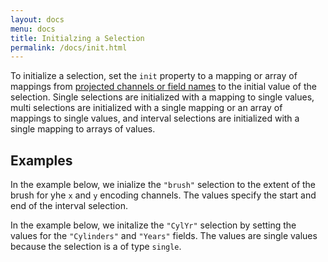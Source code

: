 ```yaml
---
layout: docs
menu: docs
title: Initialzing a Selection
permalink: /docs/init.html
---
```


To initialize a selection, set the `init` property to a mapping or array of mappings from [projected channels or field names](project.html) to the initial value of the selection. Single selections are initialized with a mapping to single values, multi selections are initialized with a single mapping or an array of mappings to single values, and interval selections are initialized with a single mapping to arrays of values.

## Examples

In the example below, we inialize the `"brush"` selection to the extent of the brush for yhe `x` and `y` encoding channels. The values specify the start and end of the interval selection.

<div class="vl-example" data-name="interactive_brush"></div>

In the example below, we initalize the `"CylYr"` selection by setting the values for the `"Cylinders"` and `"Years"` fields. The values are single values because the selection is a of type `single`.

<div class="vl-example" data-name="interactive_query_widgets"></div>
